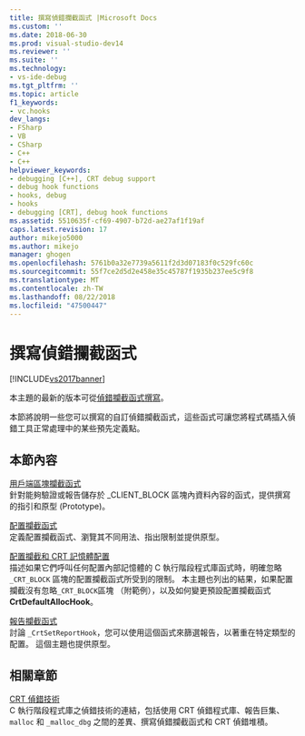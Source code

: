 ```yaml
---
title: 撰寫偵錯攔截函式 |Microsoft Docs
ms.custom: ''
ms.date: 2018-06-30
ms.prod: visual-studio-dev14
ms.reviewer: ''
ms.suite: ''
ms.technology:
- vs-ide-debug
ms.tgt_pltfrm: ''
ms.topic: article
f1_keywords:
- vc.hooks
dev_langs:
- FSharp
- VB
- CSharp
- C++
- C++
helpviewer_keywords:
- debugging [C++], CRT debug support
- debug hook functions
- hooks, debug
- hooks
- debugging [CRT], debug hook functions
ms.assetid: 5510635f-cf69-4907-b72d-ae27af1f19af
caps.latest.revision: 17
author: mikejo5000
ms.author: mikejo
manager: ghogen
ms.openlocfilehash: 5761b0a32e7739a5611f2d3d07183f0c529fc60c
ms.sourcegitcommit: 55f7ce2d5d2e458e35c45787f1935b237ee5c9f8
ms.translationtype: MT
ms.contentlocale: zh-TW
ms.lasthandoff: 08/22/2018
ms.locfileid: "47500447"
---
```

# <a name="debug-hook-function-writing"></a>撰寫偵錯攔截函式
[!INCLUDE[vs2017banner](../includes/vs2017banner.md)]

本主題的最新的版本可從[偵錯攔截函式撰寫](https://docs.microsoft.com/visualstudio/debugger/debug-hook-function-writing)。  
  
本節將說明一些您可以撰寫的自訂偵錯攔截函式，這些函式可讓您將程式碼插入偵錯工具正常處理中的某些預先定義點。  
  
## <a name="in-this-section"></a>本節內容  
 [用戶端區塊攔截函式](../debugger/client-block-hook-functions.md)  
 針對能夠驗證或報告儲存於 _CLIENT_BLOCK 區塊內資料內容的函式，提供撰寫的指引和原型 (Prototype)。  
  
 [配置攔截函式](../debugger/allocation-hook-functions.md)  
 定義配置攔截函式、瀏覽其不同用法、指出限制並提供原型。  
  
 [配置攔截和 CRT 記憶體配置](../debugger/allocation-hooks-and-c-run-time-memory-allocations.md)  
 描述如果它們呼叫任何配置內部記憶體的 C 執行階段程式庫函式時，明確忽略 `_CRT_BLOCK` 區塊的配置攔截函式所受到的限制。 本主題也列出的結果，如果配置攔截沒有忽略`_CRT_BLOCK`區塊 （附範例），以及如何變更預設配置攔截函式**CrtDefaultAllocHook**。  
  
 [報告攔截函式](../debugger/report-hook-functions.md)  
 討論 `_CrtSetReportHook`，您可以使用這個函式來篩選報告，以著重在特定類型的配置。 這個主題也提供原型。  
  
## <a name="related-sections"></a>相關章節  
 [CRT 偵錯技術](../debugger/crt-debugging-techniques.md)  
 C 執行階段程式庫之偵錯技術的連結，包括使用 CRT 偵錯程式庫、報告巨集、`malloc` 和 `_malloc_dbg` 之間的差異、撰寫偵錯攔截函式和 CRT 偵錯堆積。



